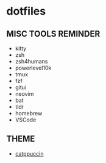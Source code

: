 # dotfiles

## MISC TOOLS REMINDER

- kitty
- zsh
- zsh4humans
- powerlevel10k
- tmux
- fzf
- gitui
- neovim
- bat
- tldr
- homebrew
- VSCode

## THEME

- [catppuccin](https://github.com/catppuccin)
